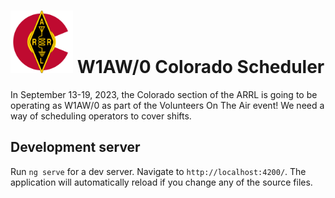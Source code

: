 #  <img src="https://github.com/k0swe/w1aw-schedule/raw/main/web/src/assets/ARRL_colorado.svg" width="100px" alt="ARRL Colorado logo"> W1AW/0 Colorado Scheduler

In September 13-19, 2023, the Colorado section of the ARRL is going to be operating as W1AW/0 as part of
the Volunteers On The Air event! We need a way of scheduling operators to cover shifts.

## Development server

Run `ng serve` for a dev server. Navigate to `http://localhost:4200/`. The application will
automatically reload if you change any of the source files.
